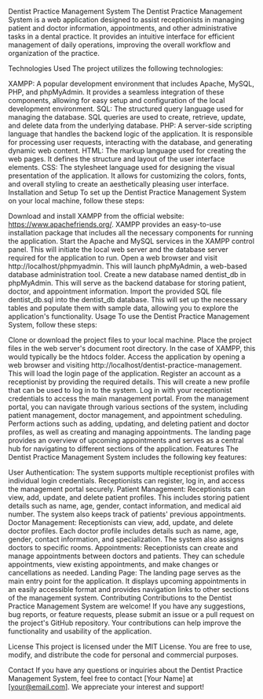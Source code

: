Dentist Practice Management System
The Dentist Practice Management System is a web application designed to assist receptionists in managing patient and doctor information, appointments, and other administrative tasks in a dental practice. It provides an intuitive interface for efficient management of daily operations, improving the overall workflow and organization of the practice.

Technologies Used
The project utilizes the following technologies:

XAMPP: A popular development environment that includes Apache, MySQL, PHP, and phpMyAdmin. It provides a seamless integration of these components, allowing for easy setup and configuration of the local development environment.
SQL: The structured query language used for managing the database. SQL queries are used to create, retrieve, update, and delete data from the underlying database.
PHP: A server-side scripting language that handles the backend logic of the application. It is responsible for processing user requests, interacting with the database, and generating dynamic web content.
HTML: The markup language used for creating the web pages. It defines the structure and layout of the user interface elements.
CSS: The stylesheet language used for designing the visual presentation of the application. It allows for customizing the colors, fonts, and overall styling to create an aesthetically pleasing user interface.
Installation and Setup
To set up the Dentist Practice Management System on your local machine, follow these steps:

Download and install XAMPP from the official website: https://www.apachefriends.org/. XAMPP provides an easy-to-use installation package that includes all the necessary components for running the application.
Start the Apache and MySQL services in the XAMPP control panel. This will initiate the local web server and the database server required for the application to run.
Open a web browser and visit http://localhost/phpmyadmin. This will launch phpMyAdmin, a web-based database administration tool.
Create a new database named dentist_db in phpMyAdmin. This will serve as the backend database for storing patient, doctor, and appointment information.
Import the provided SQL file dentist_db.sql into the dentist_db database. This will set up the necessary tables and populate them with sample data, allowing you to explore the application's functionality.
Usage
To use the Dentist Practice Management System, follow these steps:

Clone or download the project files to your local machine.
Place the project files in the web server's document root directory. In the case of XAMPP, this would typically be the htdocs folder.
Access the application by opening a web browser and visiting http://localhost/dentist-practice-management. This will load the login page of the application.
Register an account as a receptionist by providing the required details. This will create a new profile that can be used to log in to the system.
Log in with your receptionist credentials to access the main management portal.
From the management portal, you can navigate through various sections of the system, including patient management, doctor management, and appointment scheduling. Perform actions such as adding, updating, and deleting patient and doctor profiles, as well as creating and managing appointments.
The landing page provides an overview of upcoming appointments and serves as a central hub for navigating to different sections of the application.
Features
The Dentist Practice Management System includes the following key features:

User Authentication: The system supports multiple receptionist profiles with individual login credentials. Receptionists can register, log in, and access the management portal securely.
Patient Management: Receptionists can view, add, update, and delete patient profiles. This includes storing patient details such as name, age, gender, contact information, and medical aid number. The system also keeps track of patients' previous appointments.
Doctor Management: Receptionists can view, add, update, and delete doctor profiles. Each doctor profile includes details such as name, age, gender, contact information, and specialization. The system also assigns doctors to specific rooms.
Appointments: Receptionists can create and manage appointments between doctors and patients. They can schedule appointments, view existing appointments, and make changes or cancellations as needed.
Landing Page: The landing page serves as the main entry point for the application. It displays upcoming appointments in an easily accessible format and provides navigation links to other sections of the management system.
Contributing
Contributions to the Dentist Practice Management System are welcome! If you have any suggestions, bug reports, or feature requests, please submit an issue or a pull request on the project's GitHub repository. Your contributions can help improve the functionality and usability of the application.

License
This project is licensed under the MIT License. You are free to use, modify, and distribute the code for personal and commercial purposes.

Contact
If you have any questions or inquiries about the Dentist Practice Management System, feel free to contact [Your Name] at [your@email.com]. We appreciate your interest and support!
